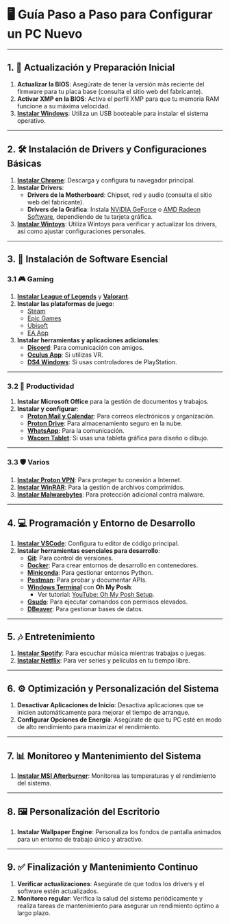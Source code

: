 # 🖥️ Guía Paso a Paso para Configurar un PC Nuevo

---

## 1. 🔄 Actualización y Preparación Inicial

1. **Actualizar la BIOS**: Asegúrate de tener la versión más reciente del firmware para tu placa base (consulta el sitio web del fabricante).
2. **Activar XMP en la BIOS**: Activa el perfil XMP para que tu memoria RAM funcione a su máxima velocidad.
3. **[Instalar Windows](https://www.microsoft.com/software-download/windows11)**: Utiliza un USB booteable para instalar el sistema operativo.

---

## 2. 🛠️ Instalación de Drivers y Configuraciones Básicas

1. **[Instalar Chrome](https://www.google.com/chrome/download/)**: Descarga y configura tu navegador principal.
2. **Instalar Drivers**:
    - **Drivers de la Motherboard**: Chipset, red y audio (consulta el sitio web del fabricante).
    - **Drivers de la Gráfica**: Instala [NVIDIA GeForce](https://www.nvidia.com/Download/index.aspx) o [AMD Radeon Software](https://www.amd.com/en/support), dependiendo de tu tarjeta gráfica.
3. **[Instalar Wintoys](https://www.microsoft.com/store/productId/9P8LTPGCBZXD?ocid=pdpshare)**: Utiliza Wintoys para verificar y actualizar los drivers, así como ajustar configuraciones personales.

---

## 3. 💾 Instalación de Software Esencial

### 3.1 🎮 Gaming

1. **[Instalar League of Legends](https://signup.na.leagueoflegends.com/en/signup/redownload)** y **[Valorant](https://playvalorant.com/en-us/download/)**.
2. **Instalar las plataformas de juego**:
    - [Steam](https://store.steampowered.com/about/)
    - [Epic Games](https://store.epicgames.com/en-US/download)
    - [Ubisoft](https://ubisoftconnect.com/en-US/)
    - [EA App](https://www.ea.com/ea-app)
3. **Instalar herramientas y aplicaciones adicionales**:
    - **[Discord](https://discord.com/download)**: Para comunicación con amigos.
    - **[Oculus App](https://www.meta.com/quest/setup/)**: Si utilizas VR.
    - **[DS4 Windows](https://github.com/Ryochan7/DS4Windows/releases)**: Si usas controladores de PlayStation.

---

### 3.2 💼 Productividad

1. **Instalar Microsoft Office** para la gestión de documentos y trabajos.
2. **Instalar y configurar**:
    - **[Proton Mail y Calendar](https://proton.me/mail/download)**: Para correos electrónicos y organización.
    - **[Proton Drive](https://proton.me/drive/download)**: Para almacenamiento seguro en la nube.
    - **[WhatsApp](https://www.microsoft.com/store/productId/9NKSQGP7F2NH?ocid=pdpshare)**: Para la comunicación.
    - **[Wacom Tablet](https://www.wacom.com/en-us/support/product-support/drivers)**: Si usas una tableta gráfica para diseño o dibujo.

---

### 3.3 🛡️ Varios

1. **[Instalar Proton VPN](https://protonvpn.com/download/)**: Para proteger tu conexión a Internet.
2. **[Instalar WinRAR](https://www.win-rar.com/download.html?&L=0)**: Para la gestión de archivos comprimidos.
3. **[Instalar Malwarebytes](https://www.malwarebytes.com/mwb-download)**: Para protección adicional contra malware.

---

## 4. 💻 Programación y Entorno de Desarrollo

1. **[Instalar VSCode](https://code.visualstudio.com/Download)**: Configura tu editor de código principal.
2. **Instalar herramientas esenciales para desarrollo**:
    - **[Git](https://git-scm.com/downloads)**: Para control de versiones.
    - **[Docker](https://www.docker.com/products/docker-desktop/)**: Para crear entornos de desarrollo en contenedores.
    - **[Miniconda](https://docs.conda.io/en/latest/miniconda.html#latest-miniconda-installer-links)**: Para gestionar entornos Python.
    - **[Postman](https://www.postman.com/downloads/)**: Para probar y documentar APIs.
    - **[Windows Terminal](https://aka.ms/terminal)** con **Oh My Posh**:
        - Ver tutorial: [YouTube: Oh My Posh Setup](https://www.youtube.com/watch?v=6SGIFVJ5Izs).
    - **[Gsudo](https://github.com/gerardog/gsudo/releases/latest)**: Para ejecutar comandos con permisos elevados.
    - **[DBeaver](https://dbeaver.io/download/)**: Para gestionar bases de datos.

---

## 5. 🎶 Entretenimiento

1. **[Instalar Spotify](https://www.microsoft.com/store/productId/9NCBCSZSJRSB?ocid=pdpshare/)**: Para escuchar música mientras trabajas o juegas.
2. **[Instalar Netflix](https://www.microsoft.com/store/productId/9WZDNCRFJ3TJ?ocid=pdpshare)**: Para ver series y películas en tu tiempo libre.

---

## 6. ⚙️ Optimización y Personalización del Sistema

1. **Desactivar Aplicaciones de Inicio**: Desactiva aplicaciones que se inicien automáticamente para mejorar el tiempo de arranque.
2. **Configurar Opciones de Energía**: Asegúrate de que tu PC esté en modo de alto rendimiento para maximizar el rendimiento.

---

## 7. 📊 Monitoreo y Mantenimiento del Sistema

1. **[Instalar MSI Afterburner](https://www.msi.com/Landing/afterburner/graphics-cards)**: Monitorea las temperaturas y el rendimiento del sistema.

---

## 8. 🖼️ Personalización del Escritorio

1. **Instalar Wallpaper Engine**: Personaliza los fondos de pantalla animados para un entorno de trabajo único y atractivo.

---

## 9. ✅ Finalización y Mantenimiento Continuo

1. **Verificar actualizaciones**: Asegúrate de que todos los drivers y el software estén actualizados.
2. **Monitoreo regular**: Verifica la salud del sistema periódicamente y realiza tareas de mantenimiento para asegurar un rendimiento óptimo a largo plazo.
